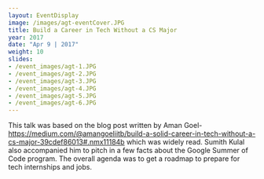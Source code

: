 ```yaml
---
layout: EventDisplay
image: /images/agt-eventCover.JPG
title: Build a Career in Tech Without a CS Major
year: 2017
date: "Apr 9 | 2017"
weight: 10
slides:
- /event_images/agt-1.JPG
- /event_images/agt-2.JPG
- /event_images/agt-3.JPG
- /event_images/agt-4.JPG
- /event_images/agt-5.JPG
- /event_images/agt-6.JPG
---
```


This talk was based on the blog post written by Aman Goel- https://medium.com/@amangoeliitb/build-a-solid-career-in-tech-without-a-cs-major-39cdef86013#.nmx11184b which was widely read. Sumith Kulal also accompanied him to pitch in a few facts about the Google Summer of Code program.
The overall agenda was to get a roadmap to prepare for tech internships and jobs.
